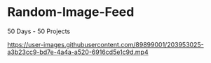# Random-Image-Feed
50 Days - 50 Projects


https://user-images.githubusercontent.com/89899001/203953025-a3b23cc9-bd7e-4a4a-a520-6916cd5e1c9d.mp4

